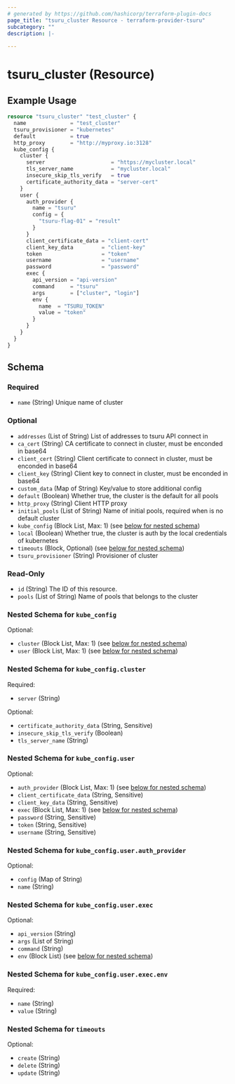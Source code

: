 ```yaml
---
# generated by https://github.com/hashicorp/terraform-plugin-docs
page_title: "tsuru_cluster Resource - terraform-provider-tsuru"
subcategory: ""
description: |-
  
---
```


# tsuru_cluster (Resource)



## Example Usage

```terraform
resource "tsuru_cluster" "test_cluster" {
  name              = "test_cluster"
  tsuru_provisioner = "kubernetes"
  default           = true
  http_proxy        = "http://myproxy.io:3128"
  kube_config {
    cluster {
      server                     = "https://mycluster.local"
      tls_server_name            = "mycluster.local"
      insecure_skip_tls_verify   = true
      certificate_authority_data = "server-cert"
    }
    user {
      auth_provider {
        name = "tsuru"
        config = {
          "tsuru-flag-01" = "result"
        }
      }
      client_certificate_data = "client-cert"
      client_key_data         = "client-key"
      token                   = "token"
      username                = "username"
      password                = "password"
      exec {
        api_version = "api-version"
        command     = "tsuru"
        args        = ["cluster", "login"]
        env {
          name  = "TSURU_TOKEN"
          value = "token"
        }
      }
    }
  }
}
```

<!-- schema generated by tfplugindocs -->
## Schema

### Required

- `name` (String) Unique name of cluster

### Optional

- `addresses` (List of String) List of addresses to tsuru API connect in
- `ca_cert` (String) CA certificate to connect in cluster, must be enconded in base64
- `client_cert` (String) Client certificate to connect in cluster, must be enconded in base64
- `client_key` (String) Client key to connect in cluster, must be enconded in base64
- `custom_data` (Map of String) Key/value to store additional config
- `default` (Boolean) Whether true, the cluster is the default for all pools
- `http_proxy` (String) Client HTTP proxy
- `initial_pools` (List of String) Name of initial pools, required when is no default cluster
- `kube_config` (Block List, Max: 1) (see [below for nested schema](#nestedblock--kube_config))
- `local` (Boolean) Whether true, the cluster is auth by the local credentials of kubernetes
- `timeouts` (Block, Optional) (see [below for nested schema](#nestedblock--timeouts))
- `tsuru_provisioner` (String) Provisioner of cluster

### Read-Only

- `id` (String) The ID of this resource.
- `pools` (List of String) Name of pools that belongs to the cluster

<a id="nestedblock--kube_config"></a>
### Nested Schema for `kube_config`

Optional:

- `cluster` (Block List, Max: 1) (see [below for nested schema](#nestedblock--kube_config--cluster))
- `user` (Block List, Max: 1) (see [below for nested schema](#nestedblock--kube_config--user))

<a id="nestedblock--kube_config--cluster"></a>
### Nested Schema for `kube_config.cluster`

Required:

- `server` (String)

Optional:

- `certificate_authority_data` (String, Sensitive)
- `insecure_skip_tls_verify` (Boolean)
- `tls_server_name` (String)


<a id="nestedblock--kube_config--user"></a>
### Nested Schema for `kube_config.user`

Optional:

- `auth_provider` (Block List, Max: 1) (see [below for nested schema](#nestedblock--kube_config--user--auth_provider))
- `client_certificate_data` (String, Sensitive)
- `client_key_data` (String, Sensitive)
- `exec` (Block List, Max: 1) (see [below for nested schema](#nestedblock--kube_config--user--exec))
- `password` (String, Sensitive)
- `token` (String, Sensitive)
- `username` (String, Sensitive)

<a id="nestedblock--kube_config--user--auth_provider"></a>
### Nested Schema for `kube_config.user.auth_provider`

Optional:

- `config` (Map of String)
- `name` (String)


<a id="nestedblock--kube_config--user--exec"></a>
### Nested Schema for `kube_config.user.exec`

Optional:

- `api_version` (String)
- `args` (List of String)
- `command` (String)
- `env` (Block List) (see [below for nested schema](#nestedblock--kube_config--user--exec--env))

<a id="nestedblock--kube_config--user--exec--env"></a>
### Nested Schema for `kube_config.user.exec.env`

Required:

- `name` (String)
- `value` (String)





<a id="nestedblock--timeouts"></a>
### Nested Schema for `timeouts`

Optional:

- `create` (String)
- `delete` (String)
- `update` (String)


